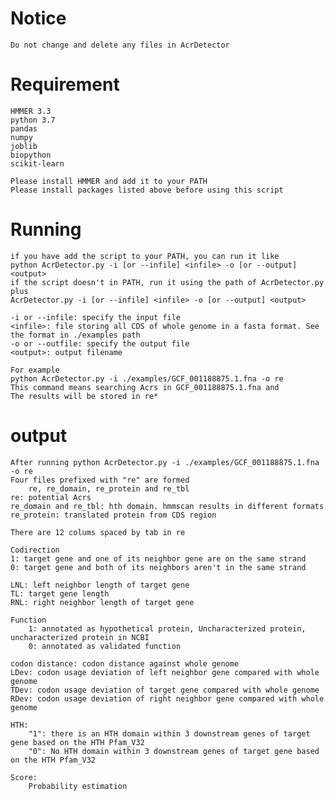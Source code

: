 # Notice
    Do not change and delete any files in AcrDetector

# Requirement
    HMMER 3.3
    python 3.7
    pandas
    numpy
    joblib
    biopython
    scikit-learn
    
    Please install HMMER and add it to your PATH
    Please install packages listed above before using this script

# Running
    if you have add the script to your PATH, you can run it like
    python AcrDetector.py -i [or --infile] <infile> -o [or --output] <output>
    if the script doesn't in PATH, run it using the path of AcrDetector.py plus
    AcrDetector.py -i [or --infile] <infile> -o [or --output] <output>
    
    -i or --infile: specify the input file
    <infile>: file storing all CDS of whole genome in a fasta format. See the format in ./examples path
    -o or --outfile: specify the output file
    <output>: output filename
    
    For example
    python AcrDetector.py -i ./examples/GCF_001188875.1.fna -o re
    This command means searching Acrs in GCF_001188875.1.fna and 
    The results will be stored in re*

# output
    After running python AcrDetector.py -i ./examples/GCF_001188875.1.fna -o re
    Four files prefixed with "re" are formed
        re, re_domain, re_protein and re_tbl
    re: potential Acrs
    re_domain and re_tbl: hth domain. hmmscan results in different formats
    re_protein: translated protein from CDS region

	There are 12 colums spaced by tab in re

    Codirection
	1: target gene and one of its neighbor gene are on the same strand
	0: target gene and both of its neighbors aren't in the same strand

    LNL: left neighbor length of target gene
    TL: target gene length
    RNL: right neighbor length of target gene

    Function
        1: annotated as hypothetical protein, Uncharacterized protein, uncharacterized protein in NCBI
        0: annotated as validated function

    codon distance: codon distance against whole genome
    LDev: codon usage deviation of left neighbor gene compared with whole genome
    TDev: codon usage deviation of target gene compared with whole genome
    RDev: codon usage deviation of right neighbor gene compared with whole genome

    HTH:
        "1": there is an HTH domain within 3 downstream genes of target gene based on the HTH Pfam_V32
        "0": No HTH domain within 3 downstream genes of target gene based on the HTH Pfam_V32

    Score:
        Probability estimation
